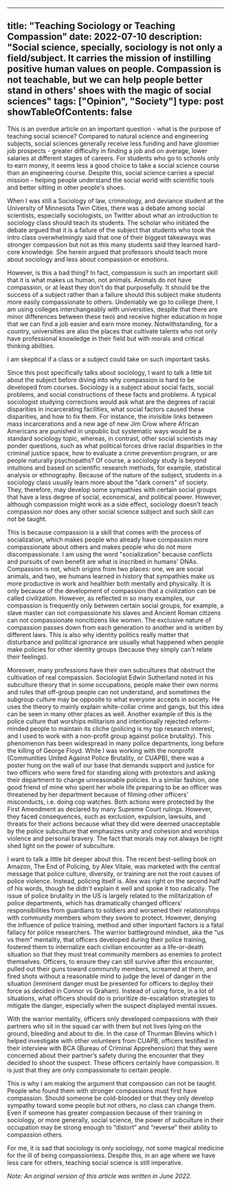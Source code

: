
---
title: "Teaching Sociology or Teaching Compassion"
date: 2022-07-10
description: "Social science, specially, sociology is not only a field/subject. It carries the mission of instilling positive human values on people. Compassion is not teachable, but we can help people better stand in others' shoes with the magic of social sciences"
tags: ["Opinion", "Society"]
type: post
showTableOfContents: false
---




This is an overdue article on an important question - what is the purpose of teaching social science? Compared to natural science and engineering subjects, social sciences generally receive less funding and have gloomier job prospects - greater difficulty in finding a job and on average, lower salaries at different stages of careers. For students who go to schools only to earn money, it seems less a good choice to take a social science course than an engineering course. Despite this, social science carries a special mission - helping people understand the social world with scientific tools and better sitting in other people's shoes. 

When I was still a Sociology of law, criminology, and deviance student at the University of Minnesota Twin Cities, there was a debate among social scientists, especially sociologists, on Twitter about what an introduction to sociology class should teach its students. The scholar who initiated the debate argued that it is a failure of the subject that students who took the intro class overwhelmingly said that one of their biggest takeaways was stronger compassion but not as this many students said they learned hard-core knowledge. She herein argued that professors should teach more about sociology and less about compassion or emotions. 

However, is this a bad thing? In fact, compassion is such an important skill that it is what makes us human, not animals. Animals do not have compassion, or at least they don't do that purposefully. It should be the success of a subject rather than a failure should this subject make students more easily compassionate to others. Undeniably we go to college (here, I am using colleges interchangeably with universities, despite that there are minor differences between these two) and receive higher education in hope that we can find a job easier and earn more money. Notwithstanding, for a country, universities are also the places that cultivate talents who not only have professional knowledge in their field but with morals and critical thinking abilities.

I am skeptical if a class or a subject could take on such important tasks.

Since this post specifically talks about sociology, I want to talk a little bit about the subject before diving into why compassion is hard to be developed from courses. Sociology is a subject about social facts, social problems, and social constructions of these facts and problems. A typical sociologist studying corrections would ask what are the degrees of racial disparities in incarcerating facilities, what social factors caused these disparities, and how to fix them. For instance, the invisible links between mass incarcerations and a new age of new Jim Crow where African Americans are punished in unpublic but systematic ways would be a standard sociology topic, whereas, in contrast, other social scientists may ponder questions, such as what political forces drive racial disparities in the criminal justice space, how to evaluate a crime prevention program, or are people naturally psychopaths? Of course, a sociology study is beyond intuitions and based on scientific research methods, for example, statistical analysis or ethnography. Because of the nature of the subject, students in a sociology class usually learn more about the "dark corners" of society. They, therefore, may develop some sympathies with certain social groups that have a less degree of social, economical, and political power. However, although compassion might work as a side effect, sociology doesn't teach compassion nor does any other social science subject and such skill can not be taught.

This is because compassion is a skill that comes with the process of socialization, which makes people who already have compassion more compassionate about others and makes people who do not more discompassionate. I am using the word "socialization" because conflicts and pursuits of own benefit are what is inscribed in humans' DNAs. Compassion is not, which origins from two places: one, we are social animals, and two, we humans learned in history that sympathies make us more productive in work and healthier both mentally and physically. It is only because of the development of compassion that a civilization can be called civilization. However, as reflected in so many examples, our compassion is frequently only between certain social groups, for example, a slave master can not compassionate his slaves and Ancient Roman citizens can not compassionate noncitizens like women. The exclusive nature of compassion passes down from each generation to another and is written by different laws. This is also why identity politics really matter that disturbance and political ignorance are usually what happened when people make policies for other identity groups (because they simply can't relate their feelings).  

Moreover, many professions have their own subcultures that obstruct the cultivation of real compassion. Sociologist Edwin Sutherland noted in his subculture theory that in some occupations, people make their own norms and rules that off-group people can not understand, and sometimes the subgroup culture may be opposite to what everyone accepts in society. He uses the theory to mainly explain white-collar crime and gangs, but this idea can be seen in many other places as well. Another example of this is the police culture that worships militarism and intentionally rejected reform-minded people to maintain its cliche (policing is my top research interest, and I used to work with a non-profit group against police brutality). This phenomenon has been widespread in many police departments, long before the killing of George Floyd. While I was working with the nonprofit (Communities United Against Police Brutality, or CUAPB), there was a poster hung on the wall of our base that demands support and justice for two officers who were fired for standing along with protestors and asking their department to change unreasonable policies. In a similar fashion, one good friend of mine who spent her whole life preparing to be an officer was threatened by her department because of filming other officers’ misconducts, i.e. doing cop watches. Both actions were protected by the First Amendment as declared by many Supreme Court rulings. However, they faced consequences, such as exclusion, expulsion, lawsuits, and threats for their actions because what they did were deemed unacceptable by the police subculture that emphasizes unity and cohesion and worships violence and personal bravery. The fact that morals may not always be right shed light on the power of subculture.

I want to talk a little bit deeper about this. The recent best-selling book on Amazon, The End of Policing, by Alex Vitale, was marketed with the central message that police culture, diversity, or training are not the root causes of police violence. Instead, policing itself is. Alex was right on the second half of his words, though he didn't explain it well and spoke it too radically. The issue of police brutality in the US is largely related to the militarization of police departments, which has dramatically changed officers' responsibilities from guardians to soldiers and worsened their relationships with community members whom they swore to protect. However, denying the influence of police training, method and other important factors is a fatal fallacy for police researchers. The warrior battleground mindset, aka the “us vs them” mentality, that officers developed during their police training, fostered them to internalize each civilian encounter as a life-or-death situation so that they must treat community members as enemies to protect themselves. Officers, to ensure they can still survive after this encounter, pulled out their guns toward community members, screamed at them, and fired shots without a reasonable mind to judge the level of danger in the situation (imminent danger must be presented for officers to deploy their force as decided in Connor vs Graham). Instead of using force, in a lot of situations, what officers should do is prioritize de-escalation strategies to mitigate the danger, especially when the suspect displayed mental issues. 

With the warrior mentality, officers only developed compassions with their partners who sit in the squad car with them but not lives lying on the ground, bleeding and about to die. In the case of Thurman Blevins which I helped investigate with other volunteers from CUAPB, officers testified in their interview with BCA (Bureau of Criminal Apprehension) that they were concerned about their partner’s safety during the encounter that they decided to shoot the suspect. These officers certainly have compassion. It is just that they are only compassionate to certain people.   

This is why I am making the argument that compassion can not be taught. People who found them with stronger compassions must first have compassion. Should someone be cold-blooded or that they only develop sympathy toward some people but not others, no class can change them. Even if someone has greater compassion because of their training in sociology, or more generally, social science, the power of subculture in their occupation may be strong enough to “distort” and “reverse” their ability to compassion others. 

For me, it is sad that sociology is only sociology, not some magical medicine for the ill of being compassionless. Despite this, in an age where we have less care for others, teaching social science is still imperative.  

*Note: An original version of this article was written in June 2022.*

